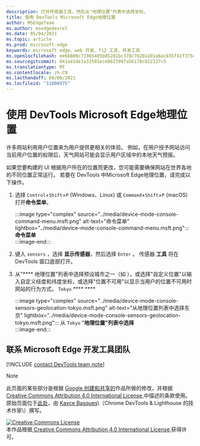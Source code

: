 ```yaml
---
description: 打开传感器工具，然后从"地理位置"列表中选择坐标。
title: 使用 DevTools Microsoft Edge地理位置
author: MSEdgeTeam
ms.author: msedgedevrel
ms.date: 05/04/2021
ms.topic: article
ms.prod: microsoft-edge
keywords: microsoft edge、web 开发、f12 工具、开发工具
ms.openlocfilehash: ee6b800c73365405b85281bc378c7828a101a6ac835f41f375d1473b7effdcc0
ms.sourcegitcommit: 841e41de1a32501ece862399fa56170c022127c5
ms.translationtype: MT
ms.contentlocale: zh-CN
ms.lasthandoff: 08/06/2021
ms.locfileid: "11808975"
---
```

<!-- Copyright Kayce Basques 

   Licensed under the Apache License, Version 2.0 (the "License");
   you may not use this file except in compliance with the License.
   You may obtain a copy of the License at

       https://www.apache.org/licenses/LICENSE-2.0

   Unless required by applicable law or agreed to in writing, software
   distributed under the License is distributed on an "AS IS" BASIS,
   WITHOUT WARRANTIES OR CONDITIONS OF ANY KIND, either express or implied.
   See the License for the specific language governing permissions and
   limitations under the License.  -->
# <a name="override-geolocation-with-microsoft-edge-devtools"></a>使用 DevTools Microsoft Edge地理位置  

许多网站利用用户位置来为用户提供更相关的体验。  例如，在用户授予网站访问当前用户位置的权限后，天气网站可能会显示用户区域中的本地天气预报。  

<!--todo: add link to user location section when available -->  

如果您要构建的 UI 根据用户所在的位置而更改，您可能需要确保网站在世界各地的不同位置正常运行。  若要在 DevTools 中Microsoft Edge地理位置，请完成以下操作。  

1.  选择 `Control`+`Shift`+`P` \(Windows、Linux\) 或 `Command`+`Shift`+`P` \(macOS\) 打开**命令菜单**。  
    
    :::image type="complex" source="../media/device-mode-console-command-menu.msft.png" alt-text="命令菜单" lightbox="../media/device-mode-console-command-menu.msft.png":::
       **命令菜单**  
    :::image-end:::  
    
1.  键入 `sensors` ，选择 **显示传感器**，然后选择 `Enter` 。  传感器 **工具** 将在 DevTools 窗口底部打开。  
1.  从"**** 地理位置"列表中选择预设城市之一（如 ），或选择"自定义位置"以输入自定义经度和纬度坐标，或选择"位置不可用"以显示当用户的位置不可用时网站的行为方式。 `Tokyo` **** ****  
    
    :::image type="complex" source="../media/device-mode-console-sensors-geolocation-tokyo.msft.png" alt-text="从地理位置列表中选择东京" lightbox="../media/device-mode-console-sensors-geolocation-tokyo.msft.png":::
       从 `Tokyo` "**地理位置"列表中选择**  
    :::image-end:::  
    
## <a name="getting-in-touch-with-the-microsoft-edge-devtools-team"></a>联系 Microsoft Edge 开发工具团队

[!INCLUDE [contact DevTools team note](../includes/contact-devtools-team-note.md)]  

<!-- links -->  

<!--[WebFundamentalsNativeHardwareUserLocationIndex]: /web/fundamentals/native-hardware/user-location/index "User Location"  -->  

> [!NOTE]
> 此页面的某些部分是根据 [Google 创建和共享的][GoogleSitePolicies]作品所做的修改，并根据[ Creative Commons Attribution 4.0 International License ][CCA4IL]中描述的条款使用。  
> 原始页面位于[此处](https://developers.google.com/web/tools/chrome-devtools/device-mode/geolocation)，由 [Kayce Basques][KayceBasques]\（Chrome DevTools \& Lighthouse 的技术作家\）撰写。  

[![Creative Commons License][CCby4Image]][CCA4IL]  
本作品根据[ Creative Commons Attribution 4.0 International License ][CCA4IL]获得许可。  

[CCA4IL]: https://creativecommons.org/licenses/by/4.0  
[CCby4Image]: https://i.creativecommons.org/l/by/4.0/88x31.png  
[GoogleSitePolicies]: https://developers.google.com/terms/site-policies  
[KayceBasques]: https://developers.google.com/web/resources/contributors#kayce-basques  
